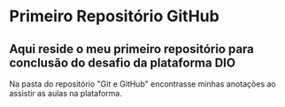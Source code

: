 # Primeiro Repositório GitHub
## Aqui reside o meu primeiro repositório para conclusão do desafio da plataforma DIO
Na pasta do repositório "Git e GitHub" encontrasse minhas anotações ao assistir as aulas na plataforma.
